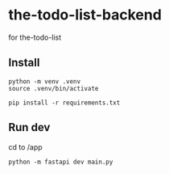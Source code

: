 # the-todo-list-backend
for the-todo-list

## Install
```shell
python -m venv .venv
source .venv/bin/activate 
```
```shell
pip install -r requirements.txt
```

## Run dev
cd to /app
```shell
python -m fastapi dev main.py
```
